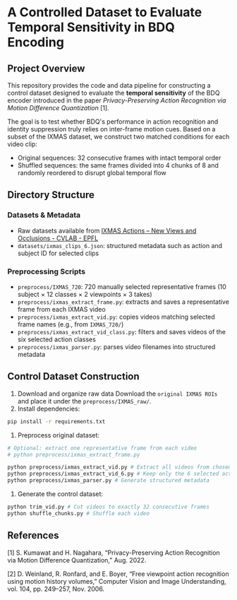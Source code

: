 # A Controlled Dataset to Evaluate Temporal Sensitivity in BDQ Encoding 
## Project Overview 
This repository provides the code and data pipeline for constructing a control dataset designed to evaluate the **temporal sensitivity** of the BDQ encoder introduced in the paper _Privacy-Preserving Action Recognition via Motion Difference Quantization_ [1]. 

The goal is to test whether BDQ's performance in action recognition and identity suppression truly relies on inter-frame motion cues. Based on a subset of the IXMAS dataset, we construct two matched conditions for each video clip: 
- Original sequences: 32 consecutive frames with intact temporal order 
- Shuffled sequences: the same frames divided into 4 chunks of 8 and randomly reordered to disrupt global temporal flow 

## Directory Structure 
### Datasets & Metadata 
- Raw datasets available from [IXMAS Actions – New Views and Occlusions - CVLAB - EPFL](https://www.epfl.ch/labs/cvlab/data/data-ixmas10/) 
- `datasets/ixmas_clips_6.json`: structured metadata such as action and subject ID for selected clips 

### Preprocessing Scripts 
- `preprocess/IXMAS_720`: 720 manually selected representative frames (10 subject $\times$ 12 classes $\times$ 2 viewpoints $\times$ 3 takes)
- `preprocess/ixmas_extract_frame.py`: extracts and saves a representative frame from each IXMAS video 
- `preprocess/ixmas_extract_vid.py`: copies videos matching selected frame names (e.g., from `IXMAS_720/`) 
- `preprocess/ixmas_extract_vid_class.py`: filters and saves videos of the six selected action classes 
- `preprocess/ixmas_parser.py`: parses video filenames into structured metadata 

## Control Dataset Construction 
1. Download and organize raw data
   Download the `original IXMAS ROIs` and place it under the `preprocess/IXMAS_raw/`. 
2. Install dependencies: 
```bash
pip install -r requirements.txt
```
1. Preprocess original dataset: 
```bash
# Optional: extract one representative frame from each video
# python preprocess/ixmas_extract_frame.py

python preprocess/ixmas_extract_vid.py # Extract all videos from chosen frames 
python preprocess/ixmas_extract_vid_6.py # Keep only the 6 selected actions
python preprocess/ixmas_parser.py # Generate structured metadata 
```
1. Generate the control dataset:  
```bash
python trim_vid.py # Cut videos to exactly 32 consecutive frames 
python shuffle_chunks.py # Shuffle each video 
```

## References 
[1] S. Kumawat and H. Nagahara, “Privacy-Preserving Action Recognition via Motion Difference Quantization,” Aug. 2022.

[2] D. Weinland, R. Ronfard, and E. Boyer, “Free viewpoint action recognition using motion history volumes,” Computer Vision and Image Understanding, vol. 104, pp. 249–257, Nov. 2006. 
